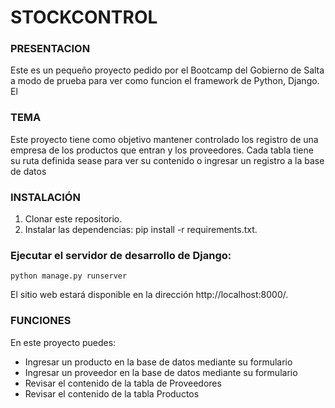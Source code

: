 # STOCKCONTROL

### PRESENTACION

Este es un pequeño proyecto pedido por el Bootcamp del Gobierno de Salta a modo de prueba para ver como funcion el framework de Python, Django. El

### TEMA

Este proyecto tiene como objetivo mantener controlado los registro de una empresa de los productos que entran y los proveedores. Cada tabla tiene su ruta definida sease para ver su contenido o ingresar un registro a la base de datos

### INSTALACIÓN

1. Clonar este repositorio.
2. Instalar las dependencias: pip install -r requirements.txt.

### Ejecutar el servidor de desarrollo de Django:

```
python manage.py runserver
```

El sitio web estará disponible en la dirección http://localhost:8000/.

### FUNCIONES

En este proyecto puedes:

- Ingresar un producto en la base de datos mediante su formulario
- Ingresar un proveedor en la base de datos mediante su formulario
- Revisar el contenido de la tabla de Proveedores
- Revisar el contenido de la tabla Productos
